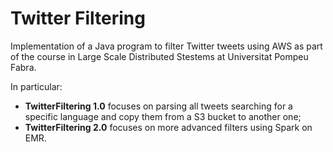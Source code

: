 # Twitter Filtering
Implementation of a Java program to filter Twitter tweets using AWS as part of the course in Large Scale Distributed Stestems at Universitat Pompeu Fabra.

In particular:
- **TwitterFiltering 1.0** focuses on parsing all tweets searching for a specific language and copy them from a S3 bucket to another one;
- **TwitterFiltering 2.0** focuses on more advanced filters using Spark on EMR.
